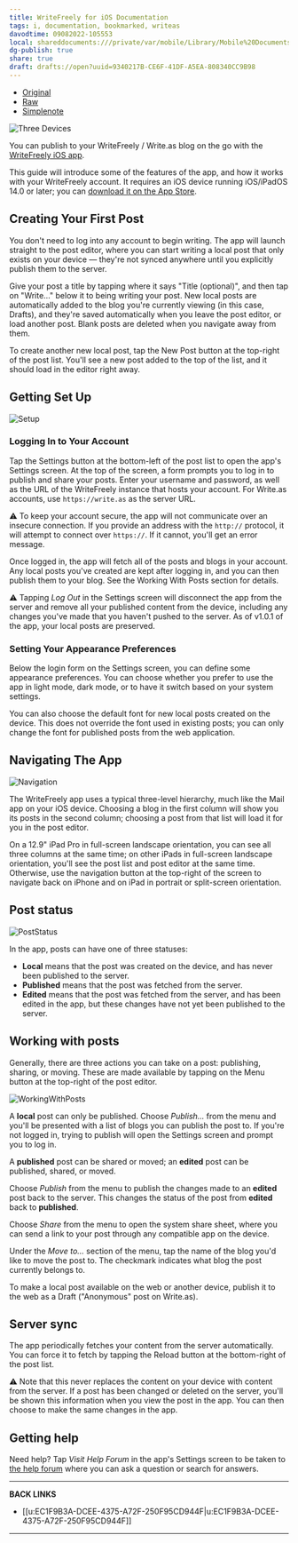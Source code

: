 ```yaml
---
title: WriteFreely for iOS Documentation
tags: i, documentation, bookmarked, writeas
davodtime: 09082022-105553
local: shareddocuments:///private/var/mobile/Library/Mobile%20Documents/iCloud~md~obsidian/Documents/OBSHIDDIAN/drafts/9340217B-CE6F-41DF-A5EA-808340CC9B98.md
dg-publish: true
share: true
draft: drafts://open?uuid=9340217B-CE6F-41DF-A5EA-808340CC9B98
---
```

- [Original](https://discuss.write.as/t/using-the-writefreely-ios-app/1946)
- [Raw](https://discuss.write.as/raw/1946)
- [Simplenote](http://simp.ly/publish/HTFDGt)

![Three Devices](https://files.writefreely.org/img/wf-ios-hero.png)

You can publish to your WriteFreely / Write.as blog on the go with the [WriteFreely iOS app](https://writefreely.org/apps/ios).

This guide will introduce some of the features of the app, and how it works with your WriteFreely account. It requires an iOS device running iOS/iPadOS 14.0 or later; you can [download it on the App Store](https://apps.apple.com/us/app/writefreely/id1531530896).

## Creating Your First Post

You don't need to log into any account to begin writing. The app will launch straight to the post editor, where you can start writing a local post that only exists on your device — they're not synced anywhere until you explicitly publish them to the server.

Give your post a title by tapping where it says "Title (optional)", and then tap on "Write…" below it to being writing your post. New local posts are automatically added to the blog you're currently viewing (in this case, Drafts), and they're saved automatically when you leave the post editor, or load another post. Blank posts are deleted when you navigate away from them.

To create another new local post, tap the New Post button at the top-right of the post list. You'll see a new post added to the top of the list, and it should load in the editor right away.

## Getting Set Up

![Setup](https://i.snap.as/xUjRZwlm.png)

### Logging In to Your Account

Tap the Settings button at the bottom-left of the post list to open the app's Settings screen. At the top of the screen, a form prompts you to log in to publish and share your posts. Enter your username and password, as well as the URL of the WriteFreely instance that hosts your account. For Write.as accounts, use `https://write.as` as the server URL.

⚠️ To keep your account secure, the app will not communicate over an insecure connection. If you provide an address with the `http://` protocol, it will attempt to connect over `https://`. If it cannot, you'll get an error message.

Once logged in, the app will fetch all of the posts and blogs in your account. Any local posts you've created are kept after logging in, and you can then publish them to your blog. See the Working With Posts section for details.

⚠️ Tapping _Log Out_ in the Settings screen will disconnect the app from the server and remove all your published content from the device, including any changes you've made that you haven't pushed to the server. As of v1.0.1 of the app, your local posts are preserved.

### Setting Your Appearance Preferences

Below the login form on the Settings screen, you can define some appearance preferences. You can choose whether you prefer to use the app in light mode, dark mode, or to have it switch based on your system settings.

You can also choose the default font for new local posts created on the device. This does not override the font used in existing posts; you can only change the font for published posts from the web application.

## Navigating The App

![Navigation](https://i.snap.as/zDq0fc7.png)

The WriteFreely app uses a typical three-level hierarchy, much like the Mail app on your iOS device. Choosing a blog in the first column will show you its posts in the second column; choosing a post from that list will load it for you in the post editor.

On a 12.9" iPad Pro in full-screen landscape orientation, you can see all three columns at the same time; on other iPads in full-screen landscape orientation, you'll see the post list and post editor at the same time. Otherwise, use the navigation button at the top-right of the screen to navigate back on iPhone and on iPad in portrait or split-screen orientation.

## Post status

![PostStatus](https://i.snap.as/7zMLJdp.png)

In the app, posts can have one of three statuses:

- **Local** means that the post was created on the device, and has never been published to the server.
- **Published** means that the post was fetched from the server.
- **Edited** means that the post was fetched from the server, and has been edited in the app, but these changes have not yet been published to the server.

## Working with posts

Generally, there are three actions you can take on a post: publishing, sharing, or moving. These are made available by tapping on the Menu button at the top-right of the post editor.

![WorkingWithPosts](https://i.snap.as/W4KMbSm.png)

A **local** post can only be published. Choose _Publish…_ from the menu and you'll be presented with a list of blogs you can publish the post to. If you're not logged in, trying to publish will open the Settings screen and prompt you to log in.

A **published** post can be shared or moved; an **edited** post can be published, shared, or moved.

Choose _Publish_ from the menu to publish the changes made to an **edited** post back to the server. This changes the status of the post from **edited** back to **published**.

Choose _Share_ from the menu to open the system share sheet, where you can send a link to your post through any compatible app on the device.

Under the _Move to…_ section of the menu, tap the name of the blog you'd like to move the post to. The checkmark indicates what blog the post currently belongs to.

To make a local post available on the web or another device, publish it to the web as a Draft ("Anonymous" post on Write.as).

## Server sync

The app periodically fetches your content from the server automatically. You can force it to fetch by tapping the Reload button at the bottom-right of the post list.

⚠️ Note that this never replaces the content on your device with content from the server. If a post has been changed or deleted on the server, you'll be shown this information when you view the post in the app. You can then choose to make the same changes in the app.

## Getting help

Need help? Tap _Visit Help Forum_ in the app's Settings screen to be taken to [the help forum](https://discuss.write.as/c/help) where you can ask a question or search for answers.

---
**BACK LINKS**  
  
- [[u:EC1F9B3A-DCEE-4375-A72F-250F95CD944F|u:EC1F9B3A-DCEE-4375-A72F-250F95CD944F]]
---
